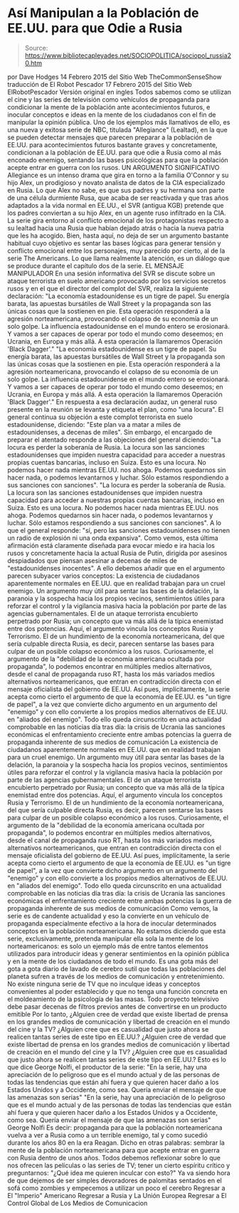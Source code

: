 # Así Manipulan a la Población de EE.UU. para que Odie a Rusia

> Source: https://www.bibliotecapleyades.net/SOCIOPOLITICA/sociopol_russia20.htm

por Dave Hodges
14 Febrero 2015
del Sitio Web TheCommonSenseShow
traducción de El Robot Pescador
17 Febrero 2015
del Sitio Web ElRobotPescador
Versión original en ingles
Todos sabemos como se utilizan el cine y las series de televisión como vehículos de propaganda para condicionar la mente de la población ante acontecimientos futuros, e inocular conceptos e ideas en la mente de los ciudadanos con el fin de manipular la opinión pública. Uno de los ejemplos más llamativos de ello, es una nueva y exitosa serie de NBC, titulada "Allegiance" (Lealtad), en la que se pueden detectar mensajes que parecen preparar a la población de EE.UU. para acontecimientos futuros bastante graves y concretamente, condicionan a la población de EE.UU. para que odie a Rusia como al más enconado enemigo, sentando las bases psicológicas para que la población acepte entrar en guerra con los rusos.
UN ARGUMENTO SIGNIFICATIVO Allegiance es un intenso drama que gira en torno a la familia O'Connor y su hijo Alex, un prodigioso y novato analista de datos de la CIA especializado en Rusia.
Lo que Alex no sabe, es que sus padres y su hermana son parte de una célula durmiente Rusa, que acaba de ser reactivada y que tras años adaptados a la vida normal en EE.UU., el SVR (antigua KGB) pretende que los padres conviertan a su hijo Alex, en un agente ruso infiltrado en la CIA.
La serie gira entorno al conflicto emocional de los protagonistas respecto a su lealtad hacia una Rusia que habían dejado atrás o hacia la nueva patria que les ha acogido. Bien, hasta aquí, no deja de ser un argumento bastante habitual cuyo objetivo es sentar las bases lógicas para generar tensión y conflicto emocional entre los personajes, muy parecido por cierto, al de la serie The Americans. Lo que llama realmente la atención, es un diálogo que se produce durante el capítulo dos de la serie.
EL MENSAJE MANIPULADOR En una sesión informativa del SVR se discute sobre un ataque terrorista en suelo americano provocado por los servicios secretos rusos y en el que el director del complot del SVR, realiza la siguiente declaración:
"La economía estadounidense es un tigre de papel. Su energía barata, las apuestas bursátiles de Wall Street y la propaganda son las únicas cosas que la sostienen en pie. Esta operación responderá a la agresión norteamericana, provocando el colapso de su economía de un solo golpe. La influencia estadounidense en el mundo entero se erosionará. Y vamos a ser capaces de operar por todo el mundo como deseemos; en Ucrania, en Europa y más allá. A esta operación la llamaremos Operación 'Black Dagger'."
"La economía estadounidense es un tigre de papel. Su energía barata, las apuestas bursátiles de Wall Street y la propaganda son las únicas cosas que la sostienen en pie.
Esta operación responderá a la agresión norteamericana, provocando el colapso de su economía de un solo golpe. La influencia estadounidense en el mundo entero se erosionará. Y vamos a ser capaces de operar por todo el mundo como deseemos; en Ucrania, en Europa y más allá.
A esta operación la llamaremos Operación 'Black Dagger'."
En respuesta a esa declaración audaz, un general ruso presente en la reunión se levanta y etiqueta el plan, como "una locura".
El general continua su objeción a este complot terrorista en suelo estadounidense, diciendo:
"Este plan va a matar a miles de estadounidenses, a decenas de miles".
Sin embargo, el encargado de preparar el atentado responde a las objeciones del general diciendo:
"La locura es perder la soberanía de Rusia. La locura son las sanciones estadounidenses que impiden nuestra capacidad para acceder a nuestras propias cuentas bancarias, incluso en Suiza. Esto es una locura. No podemos hacer nada mientras EE.UU. nos ahoga. Podemos quedarnos sin hacer nada, o podemos levantarnos y luchar. Sólo estamos respondiendo a sus sanciones con sanciones".
"La locura es perder la soberanía de Rusia. La locura son las sanciones estadounidenses que impiden nuestra capacidad para acceder a nuestras propias cuentas bancarias, incluso en Suiza.
Esto es una locura. No podemos hacer nada mientras EE.UU. nos ahoga. Podemos quedarnos sin hacer nada, o podemos levantarnos y luchar. Sólo estamos respondiendo a sus sanciones con sanciones".
A lo que el general responde:
"sí, pero las sanciones estadounidenses no tienen un radio de explosión ni una onda expansiva".
Como vemos, esta última afirmación está claramente diseñada para evocar miedo e ira hacia los rusos y concretamente hacia la actual Rusia de Putin, dirigida por asesinos despiadados que piensan asesinar a decenas de miles de "estadounidenses inocentes". A ello debemos añadir que en el argumento parecen subyacer varios conceptos:
La existencia de ciudadanos aparentemente normales en EE.UU. que en realidad trabajan para un cruel enemigo. Un argumento muy útil para sentar las bases de la delación, la paranoia y la sospecha hacia los propios vecinos, sentimientos útiles para reforzar el control y la vigilancia masiva hacia la población por parte de las agencias gubernamentales. El de un ataque terrorista encubierto perpetrado por Rusia; un concepto que va más allá de la típica enemistad entre dos potencias. Aquí, el argumento vincula los conceptos Rusia y Terrorismo. El de un hundimiento de la economía norteamericana, del que sería culpable directa Rusia, es decir, parecen sentarse las bases para culpar de un posible colapso económico a los rusos. Curiosamente, el argumento de la "debilidad de la economía americana ocultada por propaganda", lo podemos encontrar en múltiples medios alternativos, desde el canal de propaganda ruso RT, hasta los más variados medios alternativos norteamericanos, que entran en contradicción directa con el mensaje oficialista del gobierno de EE.UU. Así pues, implícitamente, la serie acepta como cierto el argumento de que la economía de EE.UU. es "un tigre de papel", a la vez que convierte dicho argumento en un argumento del "enemigo" y con ello convierte a los propios medios alternativos de EE.UU. en "aliados del enemigo". Todo ello queda circunscrito en una actualidad comprobable en las noticias día tras día: la crisis de Ucrania las sanciones económicas el enfrentamiento creciente entre ambas potencias la guerra de propaganda inherente de sus medios de comunicación
La existencia de ciudadanos aparentemente normales en EE.UU. que en realidad trabajan para un cruel enemigo. Un argumento muy útil para sentar las bases de la delación, la paranoia y la sospecha hacia los propios vecinos, sentimientos útiles para reforzar el control y la vigilancia masiva hacia la población por parte de las agencias gubernamentales.
El de un ataque terrorista encubierto perpetrado por Rusia; un concepto que va más allá de la típica enemistad entre dos potencias. Aquí, el argumento vincula los conceptos Rusia y Terrorismo.
El de un hundimiento de la economía norteamericana, del que sería culpable directa Rusia, es decir, parecen sentarse las bases para culpar de un posible colapso económico a los rusos. Curiosamente, el argumento de la "debilidad de la economía americana ocultada por propaganda", lo podemos encontrar en múltiples medios alternativos, desde el canal de propaganda ruso RT, hasta los más variados medios alternativos norteamericanos, que entran en contradicción directa con el mensaje oficialista del gobierno de EE.UU. Así pues, implícitamente, la serie acepta como cierto el argumento de que la economía de EE.UU. es "un tigre de papel", a la vez que convierte dicho argumento en un argumento del "enemigo" y con ello convierte a los propios medios alternativos de EE.UU. en "aliados del enemigo".
Todo ello queda circunscrito en una actualidad comprobable en las noticias día tras día:
la crisis de Ucrania
las sanciones económicas
el enfrentamiento creciente entre ambas potencias
la guerra de propaganda inherente de sus medios de comunicación
Como vemos, la serie es de candente actualidad y eso la convierte en un vehículo de propaganda especialmente efectivo a la hora de inocular determinados conceptos en la población norteamericana. No estamos diciendo que esta serie, exclusivamente, pretenda manipular ella sola la mente de los norteamericanos: es solo un ejemplo más de entre tantos elementos utilizados para introducir ideas y generar sentimientos en la opinión pública y en la mente de los ciudadanos de todo el mundo. Es una gota más del gota a gota diario de lavado de cerebro sutil que todas las poblaciones del planeta sufren a través de los medios de comunicación y entretenimiento. No existe ninguna serie de TV que no inculque ideas y conceptos convenientes al poder establecido y que no tenga una función concreta en el moldeamiento de la psicología de las masas. Todo proyecto televisivo debe pasar decenas de filtros previos antes de convertirse en un producto emitible
Por lo tanto,
¿Alguien cree de verdad que existe libertad de prensa en los grandes medios de comunicación y libertad de creación en el mundo del cine y la TV? ¿Alguien cree que es casualidad que justo ahora se realicen tantas series de este tipo en EE.UU.?
¿Alguien cree de verdad que existe libertad de prensa en los grandes medios de comunicación y libertad de creación en el mundo del cine y la TV?
¿Alguien cree que es casualidad que justo ahora se realicen tantas series de este tipo en EE.UU.?
Esto es lo que dice George Nolfi, el productor de la serie:
"En la serie, hay una apreciación de lo peligroso que es el mundo actual y de las personas de todas las tendencias que están ahí fuera y que quieren hacer daño a los Estados Unidos y a Occidente, como sea. Quería enviar el mensaje de que las amenazas son serias"
"En la serie, hay una apreciación de lo peligroso que es el mundo actual y de las personas de todas las tendencias que están ahí fuera y que quieren hacer daño a los Estados Unidos y a Occidente, como sea.
Quería enviar el mensaje de que las amenazas son serias"
George Nolfi
Es decir:
propaganda para que la población norteamericana vuelva a ver a Rusia como a un terrible enemigo, tal y como sucedió durante los años 80 en la era Reagan.
Dicho en otras palabras:
sembrar la mente de la población norteamericana para que acepte entrar en guerra con Rusia dentro de unos años.
Todos debemos reflexionar sobre lo que nos ofrecen las películas o las series de TV; tener un cierto espíritu crítico y preguntarnos:
"¿Qué idea me quieren inculcar con esto?"
Ya va siendo hora de que dejemos de ser simples devoradores de palomitas sentados en el sofá como zombies y empecemos a utilizar un poco el cerebro
Regresar a El "Imperio" Americano
Regresar a Rusia y La Unión Europea
Regresar a El Control Global de Los Medios de Comunicacion
